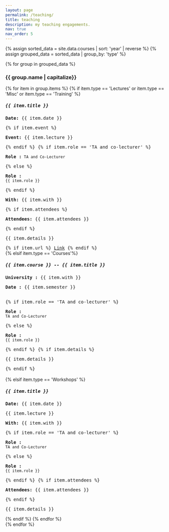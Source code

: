```yaml
---
layout: page
permalink: /teaching/
title: teaching
description: my teaching engagements. 
nav: true
nav_order: 5
---
```

 <style>
  .card{
    font-family: 'JetBrains Mono', monospace;
  }
  </style>

<div class="container">
  
 
  {% assign sorted_data = site.data.courses | sort: 'year' | reverse %}
  {% assign grouped_data = sorted_data | group_by: 'type' %}
  
  {% for group in grouped_data %}
    <h3>{{ group.name | capitalize}}</h3>
    <div class="row">
      {% for item in group.items %}
        {% if item.type == 'Lectures' or item.type == 'Misc'  or item.type == 'Training' %}
          <div class="col-md-12 mb-4">
            <div class="card">
              <div class="card-body">
                <h5 class="card-title">{{ item.title }}</h5>
                <p class="card-subtitle mb-2 text-muted"><strong>Date:</strong>   {{ item.date }}</p>
                {% if item.event %}
                <p class="card-subtitle mb-2 text-muted"><strong>Event:</strong>  {{ item.lecture }}</p>
                {% endif %}
                {% if item.role == 'TA and co-lecturer' %}
                <p class="card-subtitle mb-2 text-muted"><strong>Role :</strong><code> TA and Co-Lecturer</code></p>
                {% else %}
                <p class="card-subtitle mb-2 text-muted"><strong>Role :</strong><code> {{ item.role }}</code></p>
                {% endif %}
                <p class="card-subtitle mb-2 text-muted"><strong>With:</strong>  {{ item.with }}  </p>
                {% if item.attendees %}
                <p class="card-subtitle mb-2 text-muted"><strong>Attendees:</strong> {{ item.attendees }}</p>
                {% endif %}               
                <p class="card-text">{{ item.details }}</p>
                 {% if item.url %}
                   <a class="news-title" href="{{ item.url | relative_url }}">Link</a>
                {% endif %}
              </div>
            </div>
          </div>
        {% elsif item.type == 'Courses'%}
          <div class="col-md-12 mb-4">
            <div class="card">
              <div class="card-body">
                <h5 class="card-title">{{ item.course }} -- {{ item.title }}</h5>
                <p class="card-subtitle mb-2 text-muted"><strong>University :</strong> {{ item.with }}</p>
                <p class="card-subtitle mb-2 text-muted"><strong>Date :</strong>  {{ item.semester }}</p>           
                {% if item.role == 'TA and co-lecturer' %}
                <p class="card-subtitle mb-2 text-muted"><strong>Role :</strong><code> TA and Co-Lecturer</code></p>
                {% else %}
                <p class="card-subtitle mb-2 text-muted"><strong>Role :</strong><code> {{ item.role }}</code></p>
                {% endif %}
                {% if item.details %}
                <p class="card-text">{{ item.details }}</p>
                {% endif %}
              </div>
            </div>
          </div>   
        {% elsif item.type == 'Workshops' %}
        <div class="col-md-12 mb-4">
          <div class="card">
            <div class="card-body">
              <h5 class="card-title">{{ item.title }}</h5>
              <p class="card-subtitle mb-2 text-muted"><strong>Date:</strong>   {{ item.date }}</p>
              <p class="card-subtitle mb-2 text-muted">{{ item.lecture }}</p>
              <p class="card-subtitle mb-2 text-muted"><strong>With:</strong> {{ item.with }}</p>
                {% if item.role == 'TA and co-lecturer' %}
                <p class="card-subtitle mb-2 text-muted"><strong>Role :</strong><code> TA and Co-Lecturer</code></p>
                {% else %}
                <p class="card-subtitle mb-2 text-muted"><strong>Role :</strong><code> {{ item.role }}</code></p>
                {% endif %}
              {% if item.attendees %}
              <p class="card-subtitle mb-2 text-muted"><strong>Attendees:</strong> {{ item.attendees }}</p>
              {% endif %}
              <p class="card-text">{{ item.details }}</p>
            </div>
          </div>
        </div>
      {% endif %}
      {% endfor %}
    </div>
  {% endfor %}
  
</div>
